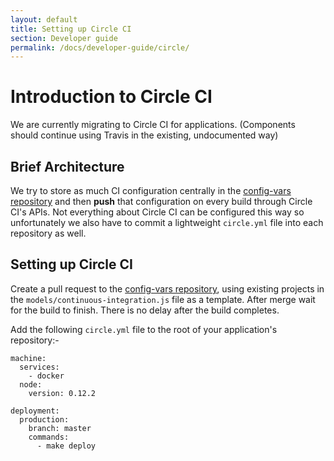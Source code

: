 ```yaml
---
layout: default
title: Setting up Circle CI
section: Developer guide
permalink: /docs/developer-guide/circle/
---
```


# Introduction to Circle CI

We are currently migrating to Circle CI for applications.  (Components should continue using Travis in the existing, undocumented way)

## Brief Architecture

We try to store as much CI configuration centrally in the [config-vars repository](http://git.svc.ft.com:8080/projects/NEXTPRIVATE/repos/config-vars/browse) and then **push** that configuration on every build through Circle CI's APIs.  Not everything about Circle CI can be configured this way so unfortunately we also have to commit a lightweight `circle.yml` file into each repository as well.

## Setting up Circle CI

Create a pull request to the [config-vars repository](http://git.svc.ft.com:8080/projects/NEXTPRIVATE/repos/config-vars/browse), using existing projects in the `models/continuous-integration.js` file as a template.  After merge wait for the build to finish.  There is no delay after the build completes.

Add the following `circle.yml` file to the root of your application's repository:-

	machine:
	  services:
	    - docker
	  node:
	    version: 0.12.2

	deployment:
	  production:
	    branch: master
	    commands:
	      - make deploy

